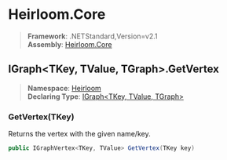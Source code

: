 # Heirloom.Core

> **Framework**: .NETStandard,Version=v2.1  
> **Assembly**: [Heirloom.Core][0]  

## IGraph\<TKey, TValue, TGraph>.GetVertex

> **Namespace**: [Heirloom][0]  
> **Declaring Type**: [IGraph\<TKey, TValue, TGraph>][1]  

### GetVertex(TKey)

Returns the vertex with the given name/key.

```cs
public IGraphVertex<TKey, TValue> GetVertex(TKey key)
```

[0]: ../../../Heirloom.Core.md
[1]: ../IGraph[TKey,TValue,TGraph].md
